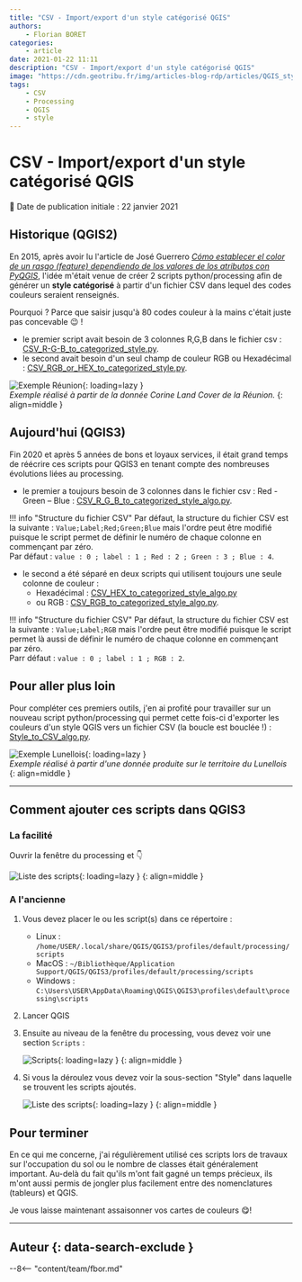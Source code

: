 ```yaml
---
title: "CSV - Import/export d'un style catégorisé QGIS"
authors:
    - Florian BORET
categories:
    - article
date: 2021-01-22 11:11
description: "CSV - Import/export d'un style catégorisé QGIS"
image: "https://cdn.geotribu.fr/img/articles-blog-rdp/articles/QGIS_style_CSV.gif"
tags:
    - CSV
    - Processing
    - QGIS
    - style
---
```


# CSV - Import/export d'un style catégorisé QGIS

:calendar: Date de publication initiale : 22 janvier 2021

## Historique (QGIS2)

En 2015, après avoir lu l'article de José Guerrero [_Cómo establecer el color de un rasgo (feature) dependiendo de los valores de los atributos con PyQGIS_](https://joseguerreroa.wordpress.com/2015/02/22/como-establecer-el-color-de-un-rasgo-feature-dependiendo-de-los-valores-de-los-atributos-con-pyqgis/),  l'idée m'était venue de créer 2 scripts python/processing afin de générer un **style catégorisé** à partir d'un fichier CSV dans lequel des codes couleurs seraient renseignés.

Pourquoi ? Parce que saisir jusqu'à 80 codes couleur à la mains c'était juste pas concevable :wink: !

* le premier script avait besoin de 3 colonnes R,G,B dans le fichier csv : [CSV_R-G-B_to_categorized_style.py](https://github.com/igeofr/qgis2/blob/master/scripts/CSV_R-G-B_to_categorized_style.py).
* le second avait besoin d'un seul champ de couleur RGB ou Hexadécimal : [CSV_RGB_or_HEX_to_categorized_style.py](https://github.com/igeofr/qgis2/blob/master/scripts/CSV_RGB_or_HEX_to_categorized_style.py).

![Exemple Réunion](https://cdn.geotribu.fr/img/articles-blog-rdp/articles/CSV_QGIS_style.gif "Exemple réalisé à partir de la donnée Corine Land Cover de la Réunion."){: loading=lazy }  
*Exemple réalisé à partir de la donnée Corine Land Cover de la Réunion.*
{: align=middle }

## Aujourd'hui (QGIS3)

Fin 2020 et après 5 années de bons et loyaux services, il était grand temps de réécrire ces scripts pour QGIS3 en tenant compte des nombreuses évolutions liées au processing.

* le premier a toujours besoin de 3 colonnes dans le fichier csv : Red - Green – Blue : [CSV_R_G_B_to_categorized_style_algo.py](https://github.com/igeofr/qgis3/blob/master/scripts/style/CSV_R_G_B_to_categorized_style_algo.py).

!!! info "Structure du fichier CSV"
    Par défaut, la structure du fichier CSV est la suivante : `Value;Label;Red;Green;Blue` mais l'ordre peut être modifié puisque le script permet de définir le numéro de chaque colonne en commençant par zéro.  
    Par défaut : `value : 0 ; label : 1 ; Red : 2 ; Green : 3 ; Blue : 4`.

* le second a été séparé en deux scripts qui utilisent toujours une seule colonne de couleur :
    * Hexadécimal : [CSV_HEX_to_categorized_style_algo.py](https://github.com/igeofr/qgis3/blob/master/scripts/style/CSV_HEX_to_categorized_style_algo.py)
    * ou RGB : [CSV_RGB_to_categorized_style_algo.py](https://github.com/igeofr/qgis3/blob/master/scripts/style/CSV_RGB_to_categorized_style_algo.py).

!!! info "Structure du fichier CSV"
    Par défaut, la structure du fichier CSV est la suivante : `Value;Label;RGB` mais l'ordre peut être modifié puisque le script permet là aussi de définir le numéro de chaque colonne en commençant par zéro.  
    Parr défaut : `value : 0 ; label : 1 ; RGB : 2`.

## Pour aller plus loin

Pour compléter ces premiers outils, j'en ai profité pour travailler sur un nouveau script python/processing qui permet cette fois-ci d'exporter les couleurs d'un style QGIS vers un fichier CSV (la boucle est bouclée !) : [Style_to_CSV_algo.py](https://github.com/igeofr/qgis3/blob/master/scripts/style/Style_to_CSV_algo.py).

![Exemple Lunellois](https://cdn.geotribu.fr/img/articles-blog-rdp/articles/QGIS_style_CSV.gif "Exemple réalisé à partir d'une donnée produite sur le territoire du Lunellois."){: loading=lazy }  
*Exemple réalisé à partir d'une donnée produite sur le territoire du Lunellois*
{: align=middle }

----

## Comment ajouter ces scripts dans QGIS3

### La facilité

Ouvrir la fenêtre du processing et :point_down:

![Liste des scripts](https://cdn.geotribu.fr/img/articles-blog-rdp/articles/ajouter_scripts.png "Liste des scripts."){: loading=lazy }
{: align=middle }

### A l'ancienne

1. Vous devez placer le ou les script(s) dans ce répertoire :

    * Linux : `/home/USER/.local/share/QGIS/QGIS3/profiles/default/processing/scripts`
    * MacOS : `~/Bibliothèque/Application Support/QGIS/QGIS3/profiles/default/processing/scripts`
    * Windows : `C:\Users\USER\AppData\Roaming\QGIS\QGIS3\profiles\default\processing\scripts`

2. Lancer QGIS
3. Ensuite au niveau de la fenêtre du processing, vous devez voir une section `Scripts` :

    ![Scripts](https://cdn.geotribu.fr/img/articles-blog-rdp/articles/scripts_processing.png "Scripts."){: loading=lazy }
    {: align=middle }

4. Si vous la déroulez vous devez voir la sous-section "Style" dans laquelle se trouvent les scripts ajoutés.

    ![Liste des scripts](https://cdn.geotribu.fr/img/articles-blog-rdp/articles/scripts_QGIS_style.png "Liste des scripts."){: loading=lazy }
    {: align=middle }

## Pour terminer

En ce qui me concerne, j'ai régulièrement utilisé ces scripts lors de travaux sur l'occupation du sol ou le nombre de classes était généralement important. Au-delà du fait qu'ils m'ont fait gagné un temps précieux, ils m'ont aussi permis de jongler plus facilement entre des nomenclatures (tableurs) et QGIS.

Je vous laisse maintenant assaisonner vos cartes de couleurs :yum:!

----

## Auteur {: data-search-exclude }

--8<-- "content/team/fbor.md"
